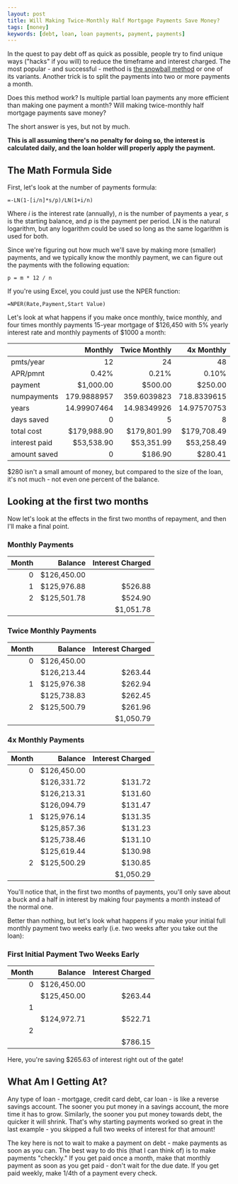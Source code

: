 ```yaml
---
layout: post
title: Will Making Twice-Monthly Half Mortgage Payments Save Money?
tags: [money]
keywords: [debt, loan, loan payments, payment, payments]
---
```


In the quest to pay debt off as quick as possible, people try to find unique ways ("hacks" if you will) to reduce the timeframe and interest charged. The most popular - and successful - method is [the snowball method](https://hendrixjoseph.github.io/charting_the_snowball_method_of_paying_off_debts/) or one of its variants. Another trick is to split the payments into two or more payments a month.

Does this method work? Is multiple partial loan payments any more efficient than making one payment a month? Will making twice-monthly half mortgage payments save money?

The short answer is yes, but not by much.

**This is all assuming there's no penalty for doing so, the interest is calculated daily, and the loan holder will properly apply the payment.**

## The Math Formula Side

First, let's look at the number of payments formula:

    =-LN(1-[i/n]*s/p)/LN(1+i/n)

Where *i* is the interest rate (annually), *n* is the number of payments a year, *s* is the starting balance, and *p* is the payment per period. LN is the natural logarithm, but any logarithm could be used so long as the same logarithm is used for both.

Since we're figuring out how much we'll save by making more (smaller) payments, and we typically know the monthly payment, we can figure out the payments with the following equation:

    p = m * 12 / n

If you're using Excel, you could just use the NPER function:

    =NPER(Rate,Payment,Start Value)

Let's look at what happens if you make once monthly, twice monthly, and four times monthly payments 15-year mortgage of $126,450 with 5% yearly interest rate and monthly payments of $1000 a month:

&nbsp; | Monthly | Twice Monthly | 4x Monthly
--- | ---: | ---: | ---:
pmts/year | 12 | 24 | 48
APR/pmnt | 0.42% | 0.21% | 0.10%
payment |  $1,000.00  |  $500.00  |  $250.00
numpayments | 179.9888957 | 359.6039823 | 718.8339615
years | 14.99907464 | 14.98349926 | 14.97570753
days saved | 0 | 5 | 8
total cost | $179,988.90 | $179,801.99 | $179,708.49
interest paid | $53,538.90  | $53,351.99  | $53,258.49
amount saved | 0 | $186.90 | $280.41 

$280 isn't a small amount of money, but compared to the size of the loan, it's not much - not even one percent of the balance.

## Looking at the first two months

Now let's look at the effects in the first two months of repayment, and then I'll make a final point.

### Monthly Payments

Month | Balance | Interest Charged
---: | ---: | ---:
0 | $126,450.00 |
1 | $125,976.88  | $526.88
2 | $125,501.78  | $524.90
&nbsp; | &nbsp; | $1,051.78

### Twice Monthly Payments

 Month | Balance | Interest Charged
---: | ---: | ---:
0 | $126,450.00
&nbsp; | $126,213.44  | $263.44
1 | $125,976.38  | $262.94
&nbsp; | $125,738.83  | $262.45
2 | $125,500.79  | $261.96
&nbsp; | &nbsp; | $1,050.79

### 4x Monthly Payments

 Month | Balance | Interest Charged
---: | ---: | ---:
0 | $126,450.00
&nbsp; | $126,331.72  | $131.72
&nbsp; | $126,213.31  | $131.60
&nbsp; | $126,094.79  | $131.47
1 | $125,976.14  | $131.35
&nbsp; | $125,857.36  | $131.23
&nbsp; | $125,738.46  | $131.10
&nbsp; | $125,619.44  | $130.98
2 | $125,500.29  | $130.85
&nbsp; | &nbsp; | $1,050.29

You'll notice that, in the first two months of payments, you'll only save about a buck and a half in interest by making four payments a month instead of the normal one.

Better than nothing, but let's look what happens if you make your initial full monthly payment two weeks early (i.e. two weeks after you take out the loan):

### First Initial Payment Two Weeks Early

 Month | Balance | Interest Charged
---: | ---: | ---:
0 | $126,450.00
&nbsp; | $125,450.00  | $263.44
1 | |
&nbsp; | $124,972.71  | $522.71
2 | |
&nbsp; | | $786.15

Here, you're saving $265.63 of interest right out of the gate!

## What Am I Getting At?

Any type of loan - mortgage, credit card debt, car loan - is like a reverse savings account. The sooner you put money in a savings account, the more time it has to grow. Similarly, the sooner you put money towards debt, the quicker it will shrink. That's why starting payments worked so great in the last example - you skipped a full two weeks of interest for that amount!

The key here is not to wait to make a payment on debt - make payments as soon as you can. The best way to do this (that I can think of) is to make payments "checkly." If you get paid once a month, make that monthly payment as soon as you get paid - don't wait for the due date. If you get paid weekly, make 1/4th of a payment every check.
